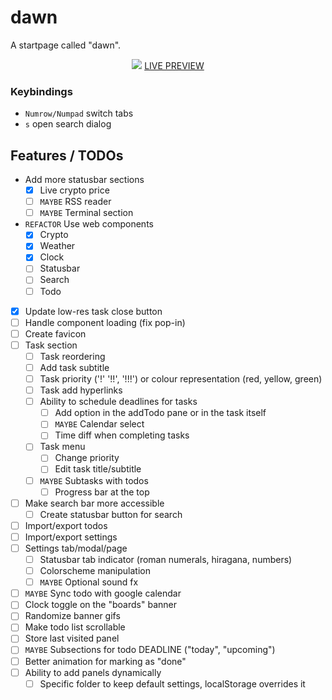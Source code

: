 # dawn
A startpage called "dawn".

<p align="center">
  <img src="https://i.imgur.com/xOjR4Gq.png">
  <a href="https://b-coimbra.github.io/dawn/">LIVE PREVIEW</a>
</div>

### Keybindings

- `Numrow/Numpad` switch tabs
- `s` open search dialog

## Features / TODOs

  - Add more statusbar sections
    - [X] Live crypto price
    - [ ] `MAYBE` RSS reader
    - [ ] `MAYBE` Terminal section
  - `REFACTOR` Use web components
    - [X] Crypto
    - [X] Weather
    - [X] Clock
    - [ ] Statusbar
    - [ ] Search
    - [ ] Todo
  - [X] Update low-res task close button
  - [ ] Handle component loading (fix pop-in)
  - [ ] Create favicon
  - [ ] Task section
    - [ ] Task reordering
    - [ ] Add task subtitle
    - [ ] Task priority ('!' '!!', '!!!') or colour representation (red, yellow, green)
    - [ ] Task add hyperlinks
    - [ ] Ability to schedule deadlines for tasks
      - [ ] Add option in the addTodo pane or in the task itself
      - [ ] `MAYBE` Calendar select
      - [ ] Time diff when completing tasks
    - [ ] Task menu
      - [ ] Change priority
      - [ ] Edit task title/subtitle
    - [ ] `MAYBE` Subtasks with todos
      - [ ] Progress bar at the top
  - [ ] Make search bar more accessible
    - [ ] Create statusbar button for search
  - [ ] Import/export todos
  - [ ] Import/export settings
  - [ ] Settings tab/modal/page
    - [ ] Statusbar tab indicator (roman numerals, hiragana, numbers)
    - [ ] Colorscheme manipulation
    - [ ] `MAYBE` Optional sound fx
  - [ ] `MAYBE` Sync todo with google calendar
  - [ ] Clock toggle on the "boards" banner
  - [ ] Randomize banner gifs
  - [ ] Make todo list scrollable
  - [ ] Store last visited panel
  - [ ] `MAYBE` Subsections for todo DEADLINE ("today", "upcoming")
  - [ ] Better animation for marking as "done"
  - [ ] Ability to add panels dynamically
    - [ ] Specific folder to keep default settings, localStorage overrides it

